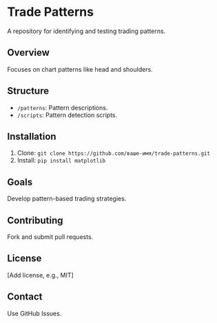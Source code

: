 # Trade Patterns
A repository for identifying and testing trading patterns.

## Overview
Focuses on chart patterns like head and shoulders.

## Structure
- `/patterns`: Pattern descriptions.
- `/scripts`: Pattern detection scripts.

## Installation
1. Clone: `git clone https://github.com/ваше-имя/trade-patterns.git`
2. Install: `pip install matplotlib`

## Goals
Develop pattern-based trading strategies.

## Contributing
Fork and submit pull requests.

## License
[Add license, e.g., MIT]

## Contact
Use GitHub Issues.
